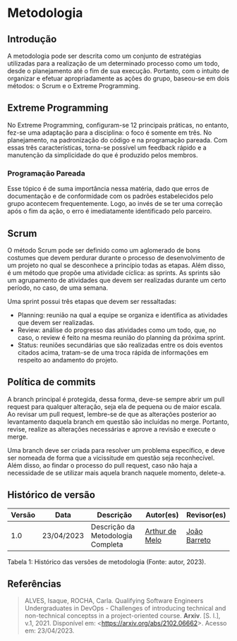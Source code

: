 # Metodologia 

## Introdução

A metodologia pode ser descrita como um conjunto de estratégias utilizadas para a realização de um determinado processo como um todo, desde o planejamento até o fim de sua execução. Portanto, com o intuito de organizar e efetuar apropriadamente as ações do grupo, baseou-se em dois métodos: o Scrum e o Extreme Programming.

## Extreme Programming

No Extreme Programming, configuram-se 12 principais práticas, no entanto, fez-se uma adaptação para a disciplina: o foco é somente em três. No planejamento, na padronização do código e na programação pareada. Com essas três características, torna-se possível um feedback rápido e a manutenção da simplicidade do que é produzido pelos membros.

### Programação Pareada

Esse tópico é de suma importância nessa matéria, dado que erros de documentação e de conformidade com os padrões estabelecidos pelo grupo acontecem frequentemente. Logo, ao invés de se ter uma correção após o fim da ação, o erro é imediatamente identificado pelo parceiro. 

## Scrum

O método Scrum pode ser definido como um aglomerado de bons costumes que devem perdurar durante o processo de desenvolvimento de um projeto no qual se desconhece a princípio todas as etapas. Além disso, é um método que propõe uma atividade cíclica: as sprints. As sprints são um agrupamento de atividades que devem ser realizadas durante um certo período, no caso, de uma semana.

Uma sprint possui três etapas que devem ser ressaltadas:

* Planning: reunião na qual a equipe se organiza e identifica as atividades que devem ser realizadas.
* Review: análise do progresso das atividades como um todo, que, no caso, o review é feito na mesma reunião do planning da próxima sprint.
* Status: reuniões secundárias que são realizadas entre os dois eventos citados acima, tratam-se de uma troca rápida de informações em respeito ao andamento do projeto.

## Política de commits

A branch principal é protegida, dessa forma, deve-se sempre abrir um pull request para qualquer alteração, seja ela de pequena ou de maior escala. Ao revisar um pull request, lembre-se de que as alterações posterior ao levantamento daquela branch em questão são incluídas no merge. Portanto, revise, realize as alterações necessárias e aprove a revisão e execute o merge.

Uma branch deve ser criada para resolver um problema específico, e deve ser nomeada de forma que a vicissitude em questão seja reconhecível. Além disso, ao findar o processo do pull request, caso não haja a necessidade de se utilizar mais aquela branch naquele momento, delete-a. 

## Histórico de versão

| Versão | Data | Descrição | Autor(es) | Revisor(es) |
| ---- | -----  | ------ | ---------- | ----------|
| 1.0 | 23/04/2023 | Descrição da Metodologia Completa | [Arthur de Melo](https://github.com/arthurmlv) | [João Barreto](https://github.com/JoaoBarreto03) |

Tabela 1: Histórico das versões de metodologia (Fonte: autor, 2023).

## Referências
>ALVES, Isaque, ROCHA, Carla. Qualifying Software Engineers Undergraduates in DevOps - Challenges of introducing technical and non-technical conceptss in a project-oriented course. **Arxiv**. [S. l.], v.1, 2021. Disponível em: <<https://arxiv.org/abs/2102.06662>>. Acesso em: 23/04/2023.
